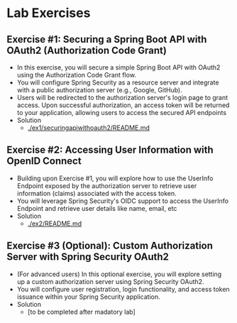 # Lab Exercises
## Exercise #1: Securing a Spring Boot API with OAuth2 (Authorization Code Grant)
- In this exercise, you will secure a simple Spring Boot API with OAuth2 using the 
Authorization Code Grant flow.
- You will configure Spring Security as a resource server and integrate with a 
public authorization server (e.g., Google, GitHub).
- Users will be redirected to the authorization server's login page to grant 
access. Upon successful authorization, an access token will be returned to 
your application, allowing users to access the secured API endpoints
- Solution
    - [./ex1/securingapiwithoauth2/README.md](./ex1/securingapiwithoauth2/README.md)

## Exercise #2: Accessing User Information with OpenID Connect
- Building upon Exercise #1, you will explore how to use the UserInfo Endpoint 
exposed by the authorization server to retrieve user information (claims) 
associated with the access token.
- You will leverage Spring Security's OIDC support to access the UserInfo 
Endpoint and retrieve user details like name, email, etc
- Solution
    - [./ex2/README.md](./ex2/openidconnect/src/main/java/org/example/openidconnect/OpenidconnectApplication.java)


## Exercise #3 (Optional): Custom Authorization Server with Spring Security OAuth2
- (For advanced users) In this optional exercise, you will explore setting up a 
custom authorization server using Spring Security OAuth2.
- You will configure user registration, login functionality, and access token 
issuance within your Spring Security application.
- Solution
    - [to be completed after madatory lab]

